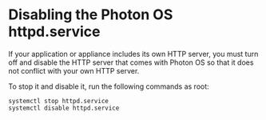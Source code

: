 # Disabling the Photon OS httpd.service 

If your application or appliance includes its own HTTP server, you must turn off and disable the HTTP server that comes with Photon OS so that it does not conflict with your own HTTP server. 

To stop it and disable it, run the following commands as root: 

	
```
systemctl stop httpd.service
systemctl disable httpd.service
```
